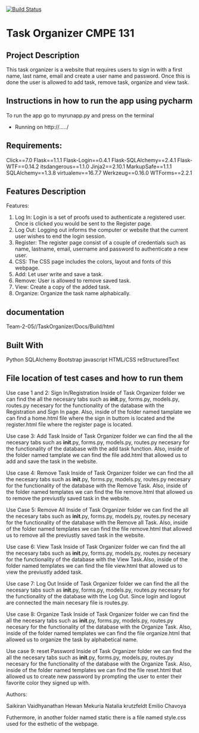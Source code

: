 
[![Build Status](https://travis-ci.com/hewich/team-2-05.svg?branch=master)](https://travis-ci.com/hewich/team-2-05)

# Task Organizer CMPE 131

## Project Description

This task organizer is a website that requires users to sign in with a first name, last name, email and create a user name and password. Once this is done the user is allowed to add task, remove task, organize and view task.

## Instructions in how to run the app using pycharm
To run the app go to myrunapp.py and press on the terminal 
* Running on http://...../  

## Requirements: 

Click==7.0
Flask==1.1.1
Flask-Login==0.4.1
Flask-SQLAlchemy==2.4.1
Flask-WTF==0.14.2
itsdangerous==1.1.0
Jinja2==2.10.1
MarkupSafe==1.1.1
SQLAlchemy==1.3.8
virtualenv==16.7.7
Werkzeug==0.16.0
WTForms==2.2.1


## Features Description 

Features:

1. Log In: Login is a set of proofs used to authenticate a registered user. Once is clicked you would be sent to the Register page. 
2. Log Out: Logging out informs the computer or website that the current user wishes to end the login session.
3. Register: The register page consist of a couple of credentials such as name, lastname, email, username and password to authenticate a new user. 
4. CSS: The CSS page includes the colors, layout and fonts of this webpage.
5. Add: Let user write and save a task. 
6. Remove: User is allowed to remove saved task.
7. View: Create a copy of the added task. 
8. Organize: Organize the task name alphabically.

## documentation

Team-2-05//TaskOrganizer/Docs/Build/html

## Built With

Python 
SQLAlchemy
Bootstrap 
javascript
HTML/CSS
reStructuredText

## File location of test cases and how to run them

Use case 1 and 2: 
Sign In/Registration
Inside of Task Organizer folder we can find the all the necesary tabs such as  __init__.py, forms.py, models.py, routes.py necesary for the functionality of the database with the Registration and Sign In page. Also, inside of the folder named tamplate we can find a home.html file where the sign in buttom is located and the register.html file where the register page is located. 

Use case 3:
Add Task
Inside of Task Organizer folder we can find the all the necesary tabs such as  __init__.py, forms.py, models.py, routes.py necesary for the functionality of the database with the add task function. Also, inside of the folder named tamplate we can find the file add.html that allowed us to add and save the task in the website.

Use case 4: 
Remove Task
Inside of Task Organizer folder we can find the all the necesary tabs such as  __init__.py, forms.py, models.py, routes.py necesary for the functionality of the database with the Remove Task. Also, inside of the folder named templates we can find the file remove.html that allowed us to remove the previustly saved task in the website.

Use Case 5:
Remove All
Inside of Task Organizer folder we can find the all the necesary tabs such as  __init__.py, forms.py, models.py, routes.py necesary for the functionality of the database with the Remove all Task. Also, inside of the folder named templates we can find the file remove.html that allowed us to remove all the previustly saved task in the website.

Use case 6: 
View Task
Inside of Task Organizer folder we can find the all the necesary tabs such as  __init__.py, forms.py, models.py, routes.py necesary for the functionality of the database with the View Task.Also, inside of the folder named templates we can find the file view.html that allowed us to view the previustly added task. 

Use case 7:
Log Out 
Inside of Task Organizer folder we can find the all the necesary tabs such as  __init__.py, forms.py, models.py, routes.py necesary for the functionality of the database with the Log Out. Since login and logout are connected the main necesary file is routes.py.

Use case 8:
Organize Task
Inside of Task Organizer folder we can find the all the necesary tabs such as  __init__.py, forms.py, models.py, routes.py necesary for the functionality of the database with the Organize Task. Also, inside of the folder named templates we can find the file organize.html that allowed us to organize the task by alphabetical name. 

Use case 9:
reset Password
Inside of Task Organizer folder we can find the all the necesary tabs such as  __init__.py, forms.py, models.py, routes.py necesary for the functionality of the database with the Organize Task. Also, inside of the folder named templates we can find the file reset.html that allowed us to create new password by prompting the user to enter their favorite color they signed up with. 


Authors:

Saikiran Vaidhyanathan
Hewan Mekuria 
Natalia krutzfeldt
Emilio Chavoya




Futhermore, in another folder named static there is a file named style.css used for the esthetic of the webpage. 






